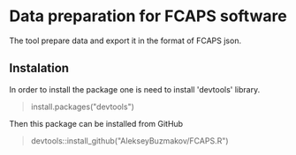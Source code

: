 # Data preparation for FCAPS software

The tool prepare data and export it in the format of FCAPS json.

## Instalation

In order to install the package one is need to install 'devtools' library.
> install.packages("devtools")

Then this package can be installed from GitHub
> devtools::install_github("AlekseyBuzmakov/FCAPS.R") 

